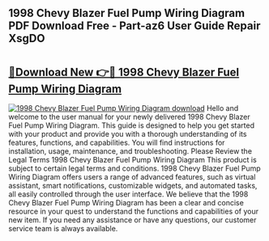 ## 1998 Chevy Blazer Fuel Pump Wiring Diagram PDF Download Free - Part-az6 User Guide Repair XsgDO

# <h2><a href="http://dfs4u3i.blite.top/?on=1998+Chevy+Blazer+Fuel+Pump+Wiring+Diagram">🔗Download New 👉🔴 1998 Chevy Blazer Fuel Pump Wiring Diagram</a></h2>

[![1998 Chevy Blazer Fuel Pump Wiring Diagram download](https://i.imgur.com/lujVjoI.png)](http://dfs4u3i.blite.top/?on=1998+Chevy+Blazer+Fuel+Pump+Wiring+Diagram)
Hello and welcome to the user manual for your newly delivered 1998 Chevy Blazer Fuel Pump Wiring Diagram. This guide is designed to help you get started with your product and provide you with a thorough understanding of its features, functions, and capabilities. You will find instructions for installation, usage, maintenance, and troubleshooting. Please Review the Legal Terms 1998 Chevy Blazer Fuel Pump Wiring Diagram This product is subject to certain legal terms and conditions. 1998 Chevy Blazer Fuel Pump Wiring Diagram offers users a range of advanced features, such as virtual assistant, smart notifications, customizable widgets, and automated tasks, all easily controlled through the user interface. We believe that the 1998 Chevy Blazer Fuel Pump Wiring Diagram has been a clear and concise resource in your quest to understand the functions and capabilities of your new item. If you need any assistance or have any questions, our customer service team is always available.
